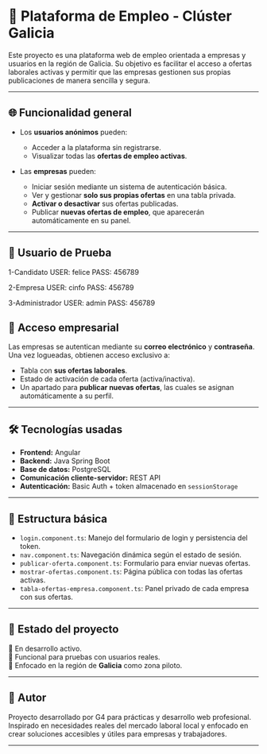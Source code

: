 # 🧭 Plataforma de Empleo - Clúster Galicia

Este proyecto es una plataforma web de empleo orientada a empresas y usuarios en la región de Galicia. Su objetivo es facilitar el acceso a ofertas laborales activas y permitir que las empresas gestionen sus propias publicaciones de manera sencilla y segura.

---

## 🌐 Funcionalidad general

- Los **usuarios anónimos** pueden:
  - Acceder a la plataforma sin registrarse.
  - Visualizar todas las **ofertas de empleo activas**.

- Las **empresas** pueden:
  - Iniciar sesión mediante un sistema de autenticación básica.
  - Ver y gestionar **solo sus propias ofertas** en una tabla privada.
  - **Activar o desactivar** sus ofertas publicadas.
  - Publicar **nuevas ofertas de empleo**, que aparecerán automáticamente en su panel.

---

## 🚀 Usuario de Prueba
1-Candidato
USER: felice
PASS: 456789

2-Empresa
USER: cinfo
PASS: 456789

3-Administrador
USER: admin
PASS: 456789

## 🔐 Acceso empresarial

Las empresas se autentican mediante su **correo electrónico** y **contraseña**.  
Una vez logueadas, obtienen acceso exclusivo a:

- Tabla con **sus ofertas laborales**.
- Estado de activación de cada oferta (activa/inactiva).
- Un apartado para **publicar nuevas ofertas**, las cuales se asignan automáticamente a su perfil.

---

## 🛠️ Tecnologías usadas

- **Frontend:** Angular
- **Backend:** Java Spring Boot
- **Base de datos:** PostgreSQL
- **Comunicación cliente-servidor:** REST API
- **Autenticación:** Basic Auth + token almacenado en `sessionStorage`

---

## 📂 Estructura básica

- `login.component.ts`: Manejo del formulario de login y persistencia del token.
- `nav.component.ts`: Navegación dinámica según el estado de sesión.
- `publicar-oferta.component.ts`: Formulario para enviar nuevas ofertas.
- `mostrar-ofertas.component.ts`: Página pública con todas las ofertas activas.
- `tabla-ofertas-empresa.component.ts`: Panel privado de cada empresa con sus ofertas.

---

## 📌 Estado del proyecto

🔧 En desarrollo activo.  
🎯 Funcional para pruebas con usuarios reales.  
🌱 Enfocado en la región de **Galicia** como zona piloto.

---

## 👤 Autor

Proyecto desarrollado por G4 para prácticas y desarrollo web profesional.  
Inspirado en necesidades reales del mercado laboral local y enfocado en crear soluciones accesibles y útiles para empresas y trabajadores.

---

